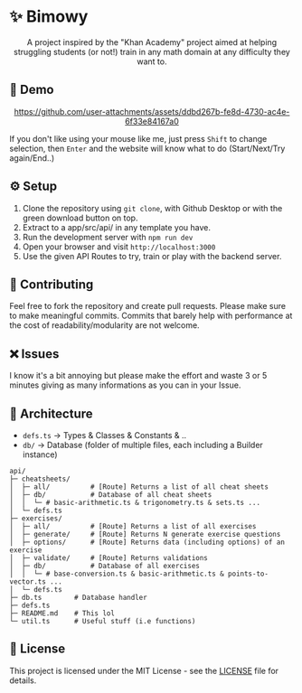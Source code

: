 # ✨ Bimowy

<div align="center">
   
A project inspired by the "Khan Academy" project aimed at helping struggling students (or not!) train in any math domain at any difficulty they want to.

</div>

## 🎥 Demo

<div align="center">

https://github.com/user-attachments/assets/ddbd267b-fe8d-4730-ac4e-6f33e84167a0

</div>
If you don't like using your mouse like me, just press <code>Shift</code> to change selection, then <code>Enter</code> and the website will know what to do (Start/Next/Try again/End..) 

## ⚙️ Setup

1. Clone the repository using `git clone`, with Github
   Desktop or with the green download button on top.
2. Extract to a app/src/api/ in any template you have.
3. Run the development server with `npm run dev`
4. Open your browser and visit `http://localhost:3000`
5. Use the given API Routes to try, train or play with the backend server.

## 🤝 Contributing

Feel free to fork the repository and create pull requests.
Please make sure to make meaningful commits. Commits that barely help with performance at the cost of readability/modularity are not welcome.

## ❌ Issues

I know it's a bit annoying but please make the effort and waste 3 or 5 minutes giving as many informations as you can in your Issue.

## 📁 Architecture

- `defs.ts` -> Types & Classes & Constants & ..
- `db/` -> Database (folder of multiple files, each including a Builder instance)

```plaintext
api/
├─ cheatsheets/
│  ├─ all/          # [Route] Returns a list of all cheat sheets
│  ├─ db/           # Database of all cheat sheets
│  │  └─ # basic-arithmetic.ts & trigonometry.ts & sets.ts ...
│  └─ defs.ts
├─ exercises/
│  ├─ all/          # [Route] Returns a list of all exercises
│  ├─ generate/     # [Route] Returns N generate exercise questions
│  ├─ options/      # [Route] Returns data (including options) of an exercise
│  ├─ validate/     # [Route] Returns validations
│  ├─ db/           # Database of all exercises
│  │  └─ # base-conversion.ts & basic-arithmetic.ts & points-to-vector.ts ...
│  └─ defs.ts
├─ db.ts        # Database handler
├─ defs.ts
├─ README.md    # This lol
└─ util.ts      # Useful stuff (i.e functions)

```

## 📄 License

This project is licensed under the MIT License - see the
[LICENSE](LICENSE) file for details.
